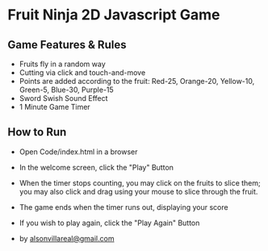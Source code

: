 # Fruit Ninja 2D Javascript Game

## Game Features & Rules

- Fruits fly in a random way
- Cutting via click and touch-and-move
- Points are added according to the fruit: Red-25, Orange-20, Yellow-10, Green-5, Blue-30, Purple-15
- Sword Swish Sound Effect
- 1 Minute Game Timer

## How to Run

- Open Code/index.html in a browser
- In the welcome screen, click the "Play" Button
- When the timer stops counting, you may click on the fruits to slice them; you may also click and drag using your mouse to slice through the fruit.
- The game ends when the timer runs out, displaying your score
- If you wish to play again, click the "Play Again" Button

- by alsonvillareal@gmail.com
